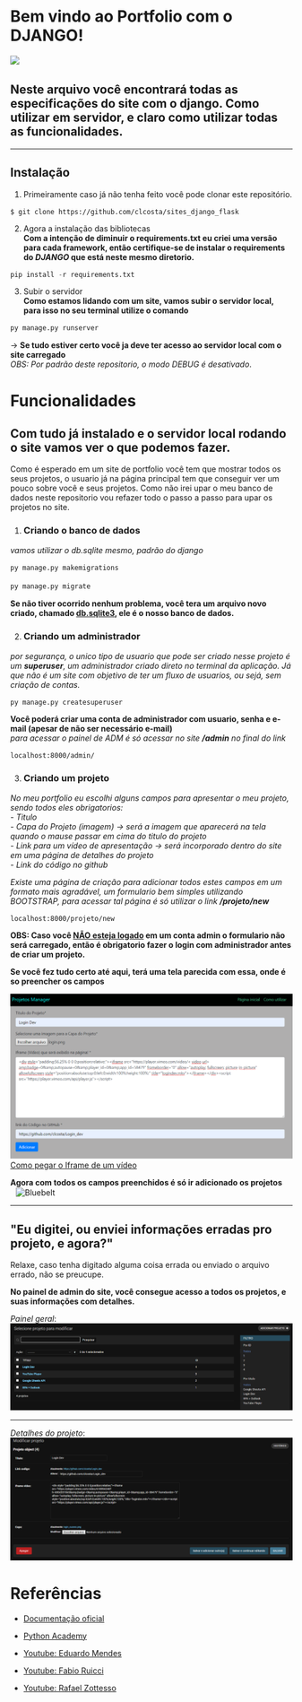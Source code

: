 # Bem vindo ao **Portfolio  com o DJANGO**!
<p><img height="20" src="https://img.shields.io/badge/Version-1.0-blue"/></p>

Neste arquivo você encontrará todas as especificações do site com o django. Como utilizar em servidor, e claro como utilizar todas as funcionalidades.   
--
---

## Instalação

1. Primeiramente caso já não tenha feito você pode clonar este repositório.

```
$ git clone https://github.com/clcosta/sites_django_flask
```

2. Agora a instalação das bibliotecas   
__Com a intenção de diminuir o requirements.txt eu criei uma versão para cada framework, então certifique-se de instalar o requirements do *DJANGO* que está neste mesmo diretorio.__

```python
pip install -r requirements.txt
```

3. Subir o servidor     
__Como estamos lidando com um site, vamos subir o servidor local, para isso no seu terminal utilize o comando__

```python
py manage.py runserver
```

 -> __Se tudo estiver certo você ja deve ter acesso ao servidor local com o site carregado__   
*OBS: Por padrão deste repositorio, o modo DEBUG é desativado*.

# Funcionalidades
Com tudo já instalado e o servidor local rodando o site vamos ver o que podemos fazer.
---

Como é esperado em um site de portfolio você tem que mostrar todos os seus projetos, o usuario já na página principal tem que conseguir ver um pouco sobre você e seus projetos. Como não irei upar o meu banco de dados neste repositorio vou refazer todo o passo a passo para upar os projetos no site.   

1. ### Criando o banco de dados
 *vamos utilizar o db.sqlite mesmo, padrão do django*
```python
py manage.py makemigrations

py manage.py migrate
```
__Se não tiver ocorrido nenhum problema, você tera um arquivo novo criado, chamado <ins>db.sqlite3</ins>, ele é o nosso banco de dados.__   

2. ### Criando um administrador
*por segurança, o unico tipo de usuario que pode ser criado nesse projeto é um __superuser__, um administrador criado direto no terminal da aplicação. Já que não é um site com objetivo de ter um fluxo de usuarios, ou sejá, sem criação de contas.*

```python
py manage.py createsuperuser
```
__Você poderá criar uma conta de administrador com usuario, senha e e-mail (apesar de não ser necessário e-mail)__  
    *para acessar o painel de ADM é só acessar no site __/admin__ no final do link*
```
localhost:8000/admin/
```
3. ### Criando um projeto
*No meu portfolio eu escolhi alguns campos para apresentar o meu projeto, sendo todos eles obrigatorios:*   
 *- Titulo*   
 *- Capa do Projeto (imagem) -> será a imagem que aparecerá na tela quando o mause passar em cima do titulo do projeto*   
 *- Link para um vídeo de apresentação -> será incorporado dentro do site em uma página de detalhes do projeto*   
 *- Link do código no github*   

*Existe uma página de criação para adicionar todos estes campos em um formato mais agradável, um formulario bem simples utilizando BOOTSTRAP, para acessar tal página é só utilizar o link __/projeto/new__*
```
localhost:8000/projeto/new
```
__OBS: Caso você <ins>NÃO esteja logado</ins> em um conta admin o formulario não será carregado, então é obrigatorio fazer o login com administrador antes de criar um projeto.__

__Se você fez tudo certo até aqui, terá uma tela parecida com essa, onde é so preencher os campos__

 ![form](git_apresentation/form.png)
 [Como pegar o Iframe de um vídeo](https://vimeo.zendesk.com/hc/en-us/articles/224969968-Embedding-videos-overview)

__Agora com todos os campos preenchidos é só ir adicionado os projetos__
<img align="center" style="margin-left: 10px" height="30" width="30" src="https://www.ifpb.edu.br/relacoes-internacionais/imagens/check-mark-304890_640.png/@@images/41276dba-701d-4071-b23c-c0325bba5228.png" alt="Bluebelt"><br>


--- 
## "Eu digitei, ou enviei informações erradas pro projeto, e agora?"


Relaxe, caso tenha digitado alguma coisa errada ou enviado o arquivo errado, não se preucupe.

__No painel de admin do site, você consegue acesso a todos os projetos, e suas informações com detalhes.__

  _Painel geral_:    
  ![admin](git_apresentation/adm_panel1.png)

---
  _Detalhes do projeto_:   
  ![admin](git_apresentation/adm_panel2.png)



# Referências

- [Documentação oficial](https://docs.djangoproject.com/pt-br/3.2/)

- [Python Academy](https://pythonacademy.com.br/blog/desenvolvimento-web-com-python-e-django-introducao)

- [Youtube: Eduardo Mendes](https://www.youtube.com/watch?v=6a2ID5Ld6is&t=1099s)

- [Youtube: Fabio Ruicci](https://www.youtube.com/c/FabioRuicciCursos)

- [Youtube: Rafael Zottesso](https://www.youtube.com/c/rafaelzottesso)
